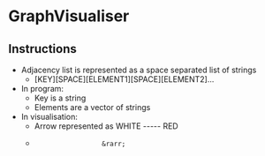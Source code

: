 # GraphVisualiser

## Instructions
- Adjacency list is represented as a space separated list of strings<br>
    - [KEY][SPACE][ELEMENT1][SPACE][ELEMENT2]...<br>
- In program:
    - Key is a string
    - Elements are a vector of strings<br>
- In visualisation:
    - Arrow represented as WHITE ----- RED
    -                      &rarr;
    
